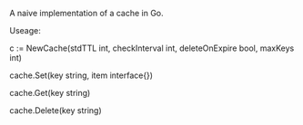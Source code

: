 A naive implementation of a cache in Go.

Useage:

  c := NewCache(stdTTL int, checkInterval int, deleteOnExpire bool, maxKeys int)
  
  cache.Set(key string, item interface{})
  
  cache.Get(key string)
  
  cache.Delete(key string)
